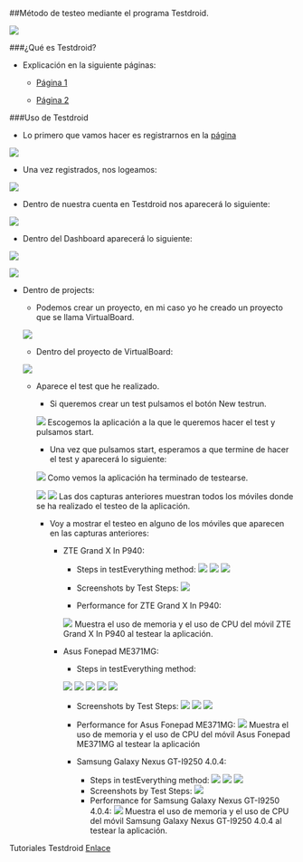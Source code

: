 ##Método de testeo mediante el programa Testdroid.

![](Images/7.png)

###¿Qué es Testdroid?

- Explicación en la siguiente páginas:

	- [Página 1](http://es.paperblog.com/testdroid-comprueba-el-funcionamiento-de-tu-aplicacion-android-en-varios-dispositivos-981937/)

	- [Página 2](http://www.elandroidelibre.com/2012/03/comprueba-el-rendimiento-de-tus-aplicaciones-en-mas-de-100-terminales-con-testdroid.html)

###Uso de Testdroid
- Lo primero que vamos hacer es registrarnos en la [página](http://testdroid.com/#)

![](Images/1.png)

- Una vez registrados, nos logeamos:

![](Images/3.png)

- Dentro de nuestra cuenta en Testdroid nos aparecerá lo siguiente:

![](Images/8.png)

- Dentro del Dashboard aparecerá lo siguiente:

![](Images/9.png)

![](Images/10.png)

- Dentro de projects:

	- Podemos crear un proyecto, en mi caso yo he creado un proyecto que se llama VirtualBoard.

	![](Images/11.png)

	- Dentro del proyecto de VirtualBoard:

	![](Images/12.png)

	- Aparece el test que he realizado.
		- Si queremos crear un test pulsamos el botón New testrun.

        ![](Images/2.png)
        Escogemos la aplicación a la que le queremos hacer el test y pulsamos start.
        - Una vez que pulsamos start, esperamos a que termine de hacer el test y aparecerá lo siguiente:

		![](Images/4.png)
        Como vemos la aplicación ha terminado de testearse.

        ![](Images/5.png)
        ![](Images/6.png)
		Las dos capturas anteriores muestran todos los móviles donde se ha realizado el testeo de la aplicación.
        
		- Voy a mostrar el testeo  en alguno de los móviles que aparecen en las capturas anteriores:
			- ZTE Grand X In P940:
				- Steps in testEverything method:
				![](Images/13.png)
                ![](Images/14.png)
                ![](Images/15.png)
    			- Screenshots by Test Steps:
    			![](Images/16.png)
                
                - Performance for ZTE Grand X In P940:

				![](Images/17.png)
                Muestra el uso de memoria y el uso de CPU del móvil ZTE Grand X In P940 al testear la aplicación.
                
     		- Asus Fonepad ME371MG:
     			- Steps in testEverything method:

				![](Images/18.png)
                ![](Images/19.png)
                ![](Images/20.png)
                ![](Images/21.png)
                ![](Images/22.png)
                
     			- Screenshots by Test Steps:
				![](Images/23.png)
				![](Images/24.png)
                ![](Images/25.png)
     			- Performance for Asus Fonepad ME371MG: 
				![](Images/26.png)
				 Muestra el uso de memoria y el uso de CPU del móvil Asus Fonepad ME371MG al testear la aplicación
                 
                 - Samsung Galaxy Nexus GT-I9250 4.0.4:
                 	- Steps in testEverything method:
					![](Images/27.png)
                    ![](Images/28.png)
                    ![](Images/29.png)
                 	- Screenshots by Test Steps:
                 	![](Images/30.png)
                 	- Performance for Samsung Galaxy Nexus GT-I9250 4.0.4:
                 	![](Images/31.png)
                     Muestra el uso de memoria y el uso de CPU del móvil Samsung Galaxy Nexus GT-I9250 4.0.4 al testear la aplicación.
                     
Tutoriales Testdroid
[Enlace](https://www.youtube.com/playlist?list=PLY1_jWSmq0VLXUwfI1d6AMyOB9Z8JZYSh)
